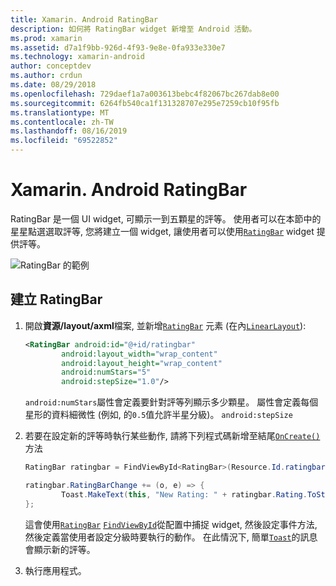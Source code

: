 ```yaml
---
title: Xamarin. Android RatingBar
description: 如何將 RatingBar widget 新增至 Android 活動。
ms.prod: xamarin
ms.assetid: d7a1f9bb-926d-4f93-9e8e-0fa933e330e7
ms.technology: xamarin-android
author: conceptdev
ms.author: crdun
ms.date: 08/29/2018
ms.openlocfilehash: 729daef1a7a003613bebc4f82067bc267dab8e00
ms.sourcegitcommit: 6264fb540ca1f131328707e295e7259cb10f95fb
ms.translationtype: MT
ms.contentlocale: zh-TW
ms.lasthandoff: 08/16/2019
ms.locfileid: "69522852"
---
```

# <a name="xamarinandroid-ratingbar"></a>Xamarin. Android RatingBar

RatingBar 是一個 UI widget, 可顯示一到五顆星的評等。 使用者可以在本節中的星星點選選取評等, 您將建立一個 widget, 讓使用者可以使用[`RatingBar`](xref:Android.Widget.RatingBar) widget 提供評等。

![RatingBar 的範例](ratingbar-images/01-ratingbar.png)


## <a name="creating-a-ratingbar"></a>建立 RatingBar

1. 開啟**資源/layout/axml**檔案, 並新增[`RatingBar`](xref:Android.Widget.RatingBar)
   元素 (在內[`LinearLayout`](xref:Android.Widget.LinearLayout)):

    ```xml
    <RatingBar android:id="@+id/ratingbar"
            android:layout_width="wrap_content"
            android:layout_height="wrap_content"
            android:numStars="5"
            android:stepSize="1.0"/>
    ```
   `android:numStars`屬性會定義要針對評等列顯示多少顆星。 屬性會定義每個星形的資料細微性 (例如, 的`0.5`值允許半星分級)。 `android:stepSize`

2. 若要在設定新的評等時執行某些動作, 請將下列程式碼新增至結尾[`OnCreate()`](xref:Android.App.Activity.OnCreate*)
   方法

    ```csharp
    RatingBar ratingbar = FindViewById<RatingBar>(Resource.Id.ratingbar);

    ratingbar.RatingBarChange += (o, e) => {
            Toast.MakeText(this, "New Rating: " + ratingbar.Rating.ToString (), ToastLength.Short).Show ();
    };
    ```

    這會使用[`RatingBar`](xref:Android.Widget.RatingBar) [`FindViewById`](xref:Android.App.Activity.FindViewById*)從配置中捕捉 widget, 然後設定事件方法, 然後定義當使用者設定分級時要執行的動作。 在此情況下, 簡單[`Toast`](xref:Android.Widget.Toast)的訊息會顯示新的評等。

3. 執行應用程式。

